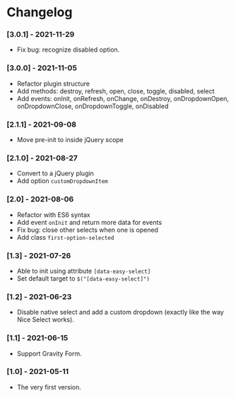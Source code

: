 # Changelog

### [3.0.1] - 2021-11-29

- Fix bug: recognize disabled option.

### [3.0.0] - 2021-11-05

- Refactor plugin structure
- Add methods: destroy, refresh, open, close, toggle, disabled, select
- Add events: onInit, onRefresh, onChange, onDestroy, onDropdownOpen, onDropdownClose, onDropdownToggle, onDisabled

### [2.1.1] - 2021-09-08

- Move pre-init to inside jQuery scope

### [2.1.0] - 2021-08-27

- Convert to a jQuery plugin
- Add option `customDropdownItem`

### [2.0] - 2021-08-06

- Refactor with ES6 syntax
- Add event `onInit` and return more data for events
- Fix bug: close other selects when one is opened
- Add class `first-option-selected`

### [1.3] - 2021-07-26

- Able to init using attribute `[data-easy-select]`
- Set default target to `$("[data-easy-select]")`

### [1.2] - 2021-06-23

- Disable native select and add a custom dropdown (exactly like the way Nice Select works).

### [1.1] - 2021-06-15

- Support Gravity Form.

### [1.0] - 2021-05-11

- The very first version.
